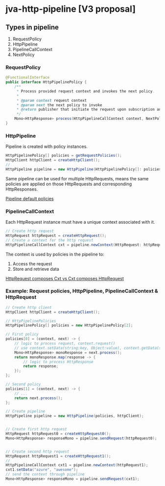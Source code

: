 # jva-http-pipeline [V3 proposal]

## Types in pipeline

1. RequestPolicy
2. HttpPipeline
3. PipelineCallContext
4. NextPolicy

### RequestPolicy

```java
@FunctionalInterface
public interface HttpPipelinePolicy {
    /**
     * Process provided request context and invokes the next policy.
     *
     * @param context request context
     * @param next the next policy to invoke
     * @return publisher that initiate the request upon subscription and emits response on completion.
     */
    Mono<HttpResponse> process(HttpPipelineCallContext context, NextPolicy next);
}
```

### HttpPipeline

Pipeline is created with policy instances.

```java
HttpPipelinePolicy[] policies = getRequestPolicies();
HttpClient httpClient = createHttpClient();
//
HttpPipeline pipeline = new HttpPipeline(HttpPipelinePolicy[]: policies, HttpClient: httpClient);
```
Same pipeline can be used for multiple HttpRequests, means the same policies are applied on those HttpRequests and corresponding HttpResponses.

[Pipeline default policies](https://github.com/anuchandy/jva-http-pipeline/blob/immutable-pipeline/doc/DefaultPolicies.md)

### PipelineCallContext

Each HttpRequest instance must have a unique context associated with it.

```java
// Create http request
HttpRequest httpRequest = createHttpRequest();
// Create a context for the http request
HttpPipelineCallContext cxt = pipeline.newContext(HttpRequest: httpRequest);
```
The context is used by policies in the pipeline to:
 1. Access the request
 2. Store and retrieve data

[HttpRequest composes Cxt vs Cxt composes HttpRequest](https://github.com/anuchandy/jva-http-pipeline/blob/immutable-pipeline/doc/RequestInContext_vs_ContextInRequest.md)

###  Example: Request policies, HttpPipeline, PipelineCallContext & HttpRequest

```java
// Create http client
HttpClient httpClient = createHttpClient();

// HttpPipelinePolicies
HttpPipelinePolicy[] policies = new HttpPipelinePolicy[2];

// First policy
policies[0] = (context, next) -> {
    // logic to process request, context.request()
    // use context.setData(string:key, Object:value), context.getData(string:key) to access state
    Mono<HttpResponse> monoResponse = next.process();
    return monoResponse.map(response -> {
        // logic to process HttpResponse
        return response;
    });
};

// Second policy
policies[1] = (context, next) -> {
    // ...
    return next.process();
};

// Create pipeline
HttpPipeline pipeline = new HttpPipeline(policies, httpClient);


// Create first http request
HttpRequest httpRequest0 = createHttpRequest0();
Mono<HttpResponse> responseMono = pipeline.sendRequest(httpRequest0);


// Create second http request
HttpRequest httpRequest1 = createHttpRequest1();
//
HttpPipelineCallContext cxt1 = pipeline.newContext(httpRequest1);
cxt1.setData("azure", "awesome");
// send the context through pipeline
Mono<HttpResponse> responseMono = pipeline.sendRequest(cxt1);

```
